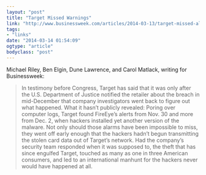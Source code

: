 ```yaml
---
layout: "post"
title: "Target Missed Warnings"
link: "http://www.businessweek.com/articles/2014-03-13/target-missed-alarms-in-epic-hack-of-credit-card-data"
tags: 
- "links"
date: "2014-03-14 01:54:09"
ogtype: "article"
bodyclass: "post"
---
```


Michael Riley, Ben Elgin, Dune Lawrence, and Carol Matlack, writing for Businessweek:

> In testimony before Congress, Target has said that it was only after the U.S. Department of Justice notified the retailer about the breach in mid-December that company investigators went back to figure out what happened. What it hasn’t publicly revealed: Poring over computer logs, Target found FireEye’s alerts from Nov. 30 and more from Dec. 2, when hackers installed yet another version of the malware. Not only should those alarms have been impossible to miss, they went off early enough that the hackers hadn’t begun transmitting the stolen card data out of Target’s network. Had the company’s security team responded when it was supposed to, the theft that has since engulfed Target, touched as many as one in three American consumers, and led to an international manhunt for the hackers never would have happened at all.